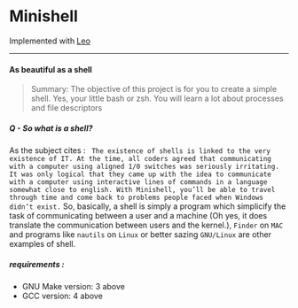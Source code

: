 # Minishell

Implemented with [Leo](https://github.com/lgyger)

--------
#### As beautiful as a shell


> Summary: The objective of this project is for you to create a simple shell. Yes, your little bash or zsh. You will learn a lot about processes and file descriptors

##### Q - So what is a shell?
As the subject cites : ` The existence of shells is linked to the very existence of IT. At the time, all coders agreed
that communicating with a computer using aligned 1/0 switches was seriously
irritating. It was only logical that they came up with the idea to communicate with
a computer using interactive lines of commands in a language somewhat close
to english.
With Minishell, you’ll be able to travel through time and come back to problems
people faced when Windows didn’t exist.` 
So, basically, a shell is simply a program which simplicify the task of communicating between a user and a machine (Oh yes, it does translate the communication between users and the kernel.), `Finder` on `MAC` and programs like `nautils` on `Linux` or better sazing `GNU/Linux` are other examples of shell.



##### requirements :
- GNU Make version: 3 above
- GCC version: 4 above
